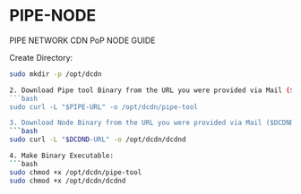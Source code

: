 # PIPE-NODE
PIPE NETWORK CDN PoP NODE GUIDE

Create Directory:
```bash
sudo mkdir -p /opt/dcdn

2. Download Pipe tool Binary from the URL you were provided via Mail ($PIPE-URL is where you'll insert the download link. into the double quote.):
```bash
sudo curl -L "$PIPE-URL" -o /opt/dcdn/pipe-tool

3. Download Node Binary from the URL you were provided via Mail ($DCDND-URL is where you'll insert the download link. into the double quote.):
```bash
sudo curl -L "$DCDND-URL" -o /opt/dcdn/dcdnd

4. Make Binary Executable:
```bash
sudo chmod +x /opt/dcdn/pipe-tool
sudo chmod +x /opt/dcdn/dcdnd

